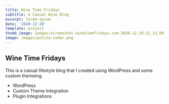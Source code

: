 ```yaml
---
title: Wine Time Fridays
subtitle: A Casual Wine Blog
excerpt: lorem-ipsum
date: '2020-12-20'
template: project
thumb_image: images/screenshot-winetimefridays.com-2020.12.19-21_13_00.png
image: images/polite-cedar.png
---
```

## Wine Time Fridays

This is a casual lifestyle blog that I created using WordPress and some custom themeing.

- WordPress
- Custom Theme Integration
- Plugin Integrations
